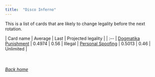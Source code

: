 ```yaml
---
title:  "Disco Inferno"
---
```


This is a list of cards that are likely to change legality before the next rotation.

| Card name | Average | Last | Projected legality |
| :-- |
[Dogmatika Punishment](https://db.ygoprodeck.com/card/?search=Dogmatika%20Punishment) | 0.4974 | 0.56 | Illegal |
[Personal Spoofing](https://db.ygoprodeck.com/card/?search=Personal%20Spoofing) | 0.5013 | 0.46 | Unlimited |

<br>

###### [Back home](index)